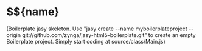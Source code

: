 # $${name}

(Boilerplate jasy skeleton. Use "jasy create --name myboilerplateproject  --origin git://github.com/zynga/jasy-html5-boilerplate.git" to create an empty Boilerplate project. Simply start coding at source/class/Main.js)

